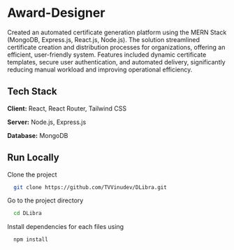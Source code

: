 # Award-Designer

Created an automated certificate generation platform using the MERN Stack (MongoDB, Express.js, React.js, Node.js). The solution streamlined certificate creation and distribution processes for organizations, offering an efficient, user-friendly system. Features included dynamic certificate templates, secure user authentication, and automated delivery, significantly reducing manual workload and improving operational efficiency.


## Tech Stack

**Client:** React, React Router, Tailwind CSS

**Server:**  Node.js, Express.js

**Database:** MongoDB

## Run Locally

Clone the project

```bash
  git clone https://github.com/TVVinudev/DLibra.git
```

Go to the project directory

```bash
  cd DLibra
```

Install dependencies for each files using

```bash
  npm install
```
